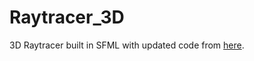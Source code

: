 # Raytracer_3D

3D Raytracer built in SFML with updated code from [here](https://lodev.org/cgtutor/raycasting.html).
